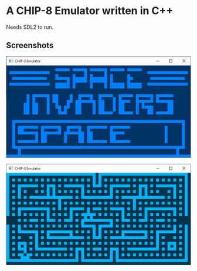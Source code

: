 # A CHIP-8 Emulator written in C++
Needs SDL2 to run.

## Screenshots

![Space Invaders running on Windows](https://raw.githubusercontent.com/astimonov/chip_8_emu_cpp/master/screenshots/invaders_win.png)

![Blinky on Windows](https://raw.githubusercontent.com/astimonov/chip_8_emu_cpp/master/screenshots/blinky_win.png)
